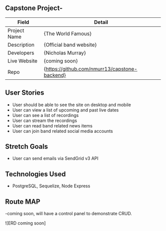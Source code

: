 ## Capstone Project-

| Field | Detail |
|-------|--------|
| Project Name | {The World Famous}|
| Description | {Official band website} |
| Developers | {Nicholas Murray} |
| Live Website | {coming soon} |
| Repo | {https://github.com/nmurr13/capstone-backend} |


## User Stories

- User should be able to see the site on desktop and mobile
- User can view a list of upcoming and past live dates
- User can see a list of recordings
- User can stream the recordings
- User can read band related news items
- User can join band related social media accounts 

## Stretch Goals

- User can send emails via SendGrid v3 API

## Technologies Used 

- PostgreSQL, Sequelize, Node Express

## Route MAP
-coming soon, will have a control panel to demonstrate CRUD. 

![ERD coming soon]
